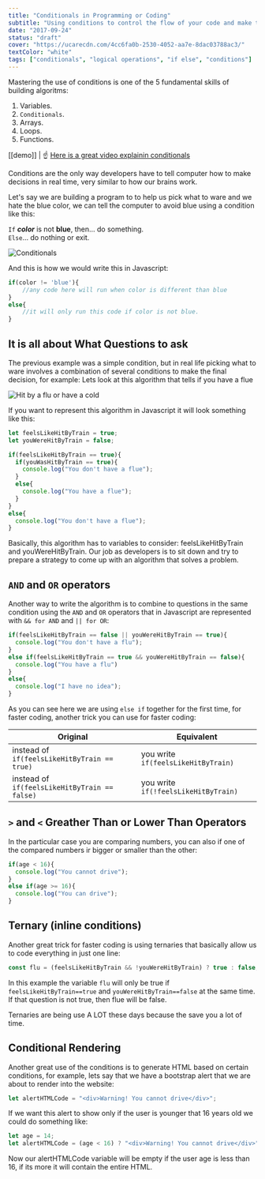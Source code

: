 ```yaml
---
title: "Conditionals in Programming or Coding"
subtitle: "Using conditions to control the flow of your code and make the computer obey"
date: "2017-09-24"
status: "draft"
cover: "https://ucarecdn.com/4cc6fa0b-2530-4052-aa7e-8dac03788ac3/"
textColor: "white"
tags: ["conditionals", "logical operations", "if else", "conditions"]
---
```


Mastering the use of conditions is one of the 5 fundamental skills of building algoritms:

1. Variables.
2. `Conditionals`.
3. Arrays.
4. Loops.
5. Functions.

[[demo]]
| :point_up: [Here is a great video explainin conditionals](https://www.youtube.com/watch?v=Lp-Du2fKoug&list=PL4cUxeGkcC9i9Ae2D9Ee1RvylH38dKuET)

Conditions are the only way developers have to tell computer how to make decisions in real time, very similar to how our brains work.

Let's say we are building a program to to help us pick what to ware and we hate the blue color, we can tell the computer to avoid blue using a condition like this:
  
  
`If` ***color*** is not **blue**, then... do something.  
`Else`... do nothing or exit.
  
![Conditionals](https://ucarecdn.com/e73b673e-d744-45a7-a1ed-61a1dae49560/)

And this is how we would write this in Javascript:

```js
if(color != 'blue'){
    //any code here will run when color is different than blue
}
else{
    //it will only run this code if color is not blue.
}
```

## It is all about What Questions to ask

The previous example was a simple condition, but in real life picking what to ware involves a combination of several conditions to make the final decision, for example: Lets look at this algorithm that tells if you have a flue

![Hit by a flu or have a cold](https://ucarecdn.com/03ed6b76-0ee0-4b04-bd45-0fb58ae6f800/)

If you want to represent this algorithm in Javascript it will look something like this:

```js
let feelsLikeHitByTrain = true;
let youWereHitByTrain = false;

if(feelsLikeHitByTrain == true){
  if(youWasHitByTrain == true){
    console.log("You don't have a flue");
  }
  else{
    console.log("You have a flue");
  }
}
else{
  console.log("You don't have a flue");
}
```

Basically, this algorithm has to variables to consider: feelsLikeHitByTrain and youWereHitByTrain.
Our job as developers is to sit down and try to prepare a strategy to come up with an algorithm that solves a problem.

## `AND` and `OR` operators

Another way to write the algorithm is to combine to questions in the same condition using the `AND` and `OR` operators that in Javascript are represented with `&& for AND` and `|| for OR`:

```js
if(feelsLikeHitByTrain == false || youWereHitByTrain == true){
  console.log("You don't have a flu");
}
else if(feelsLikeHitByTrain == true && youWereHitByTrain == false){
  console.log("You have a flu")
}
else{
  console.log("I have no idea");
}
```

As you can see here we are using `else if` together for the first time, for faster coding, another trick you can use for faster coding:

| Original | Equivalent |
| --- | --- |
| instead of `if(feelsLikeHitByTrain == true)` | you write `if(feelsLikeHitByTrain)`  |
| instead of `if(feelsLikeHitByTrain == false)` | you write `if(!feelsLikeHitByTrain)` |

## `>` and `<` Greather Than or Lower Than Operators

In the particular case you are comparing numbers, you can also if one of the compared numbers ir bigger or smaller than the other:

```js
if(age < 16){
  console.log("You cannot drive");
}
else if(age >= 16){
  console.log("You can drive");
}
```

## Ternary (inline conditions)

Another great trick for faster coding is using ternaries that basically allow us to code everything in just one line:
```js
const flu = (feelsLikeHitByTrain && !youWereHitByTrain) ? true : false;
```
In this example the variable `flu` will only be true if `feelsLikeHitByTrain==true` and `youWereHitByTrain==false` at the same time. If that question is not true, then flue will be false.

Ternaries are being use A LOT these days because the save you a lot of time.

## Conditional Rendering

Another great use of the conditions is to generate HTML based on certain conditions, for example, lets say that we have a bootstrap alert that we are about to render into the website:

```js
let alertHTMLCode = "<div>Warning! You cannot drive</div>";
```

If we want this alert to show only if the user is younger that 16 years old we could do something like:

```js
let age = 14;
let alertHTMLCode = (age < 16) ? "<div>Warning! You cannot drive</div>" : "";
```

Now our alertHTMLCode variable will be empty if the user age is less than 16, if its more it will contain the entire HTML.

<script async src="//jsfiddle.net/BreatheCode/bycgsnqt/7/embed/js,html,result/"></script>

